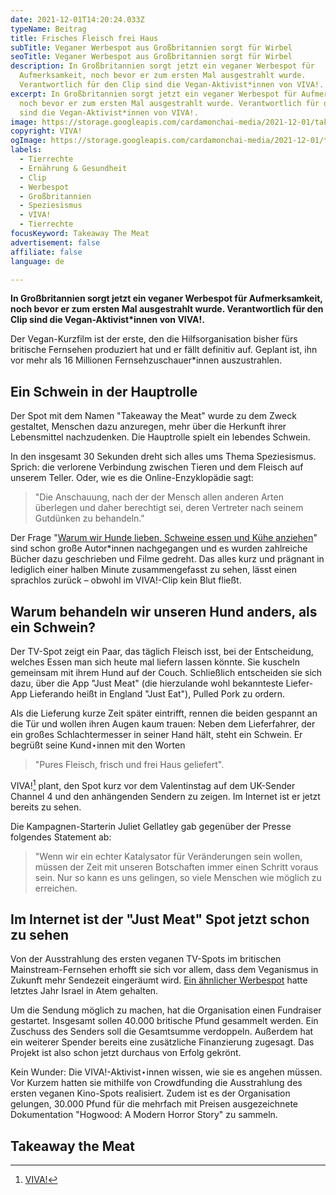 ```yaml
---
date: 2021-12-01T14:20:24.033Z
typeName: Beitrag
title: Frisches Fleisch frei Haus
subTitle: Veganer Werbespot aus Großbritannien sorgt für Wirbel
seoTitle: Veganer Werbespot aus Großbritannien sorgt für Wirbel
description: In Großbritannien sorgt jetzt ein veganer Werbespot für
  Aufmerksamkeit, noch bevor er zum ersten Mal ausgestrahlt wurde.
  Verantwortlich für den Clip sind die Vegan-Aktivist*innen von VIVA!.
excerpt: In Großbritannien sorgt jetzt ein veganer Werbespot für Aufmerksamkeit,
  noch bevor er zum ersten Mal ausgestrahlt wurde. Verantwortlich für den Clip
  sind die Vegan-Aktivist*innen von VIVA!.
image: https://storage.googleapis.com/cardamonchai-media/2021-12-01/takeaway-the-meat-jpg-imagine-080818_4d3c36_1024_768/640.webp
copyright: VIVA!
ogImage: https://storage.googleapis.com/cardamonchai-media/2021-12-01/takeaway-the-meat-fb-png-imagine-080818_483730_1200_628/640.webp
labels:
  - Tierrechte
  - Ernährung & Gesundheit
  - Clip
  - Werbespot
  - Großbritannien
  - Speziesismus
  - VIVA!
  - Tierrechte
focusKeyword: Takeaway The Meat
advertisement: false
affiliate: false
language: de

---
```


**In Großbritannien sorgt jetzt ein veganer Werbespot für Aufmerksamkeit, noch bevor er zum ersten Mal ausgestrahlt wurde. Verantwortlich für den Clip sind die Vegan-Aktivist\*innen von VIVA!.**

Der Vegan-Kurzfilm ist der erste, den die Hilfsorganisation bisher fürs britische Fernsehen produziert hat und er fällt definitiv auf. Geplant ist, ihn vor mehr als 16 Millionen Fernsehzuschauer\*innen auszustrahlen.

## Ein Schwein in der Hauptrolle

Der Spot mit dem Namen "Takeaway the Meat" wurde zu dem Zweck gestaltet, Menschen dazu anzuregen, mehr über die Herkunft ihrer Lebensmittel nachzudenken. Die Hauptrolle spielt ein lebendes Schwein.

In den insgesamt 30 Sekunden dreht sich alles ums Thema Speziesismus. Sprich: die verlorene Verbindung zwischen Tieren und dem Fleisch auf unserem Teller. Oder, wie es die Online-Enzyklopädie sagt:

> "Die Anschauung, nach der der Mensch allen anderen Arten überlegen und daher berechtigt sei, deren Vertreter nach seinem Gutdünken zu behandeln."

Der Frage "[Warum wir Hunde lieben, Schweine essen und Kühe anziehen](/2019/03/warum-wir-hunde-lieben-schweine-essen-und-kuehe-anziehen/)" sind schon große Autor\*innen nachgegangen und es wurden zahlreiche Bücher dazu geschrieben und Filme gedreht. Das alles kurz und prägnant in lediglich einer halben Minute zusammengefasst zu sehen, lässt einen sprachlos zurück – obwohl im VIVA!-Clip kein Blut fließt.

## Warum behandeln wir unseren Hund anders, als ein Schwein?

Der TV-Spot zeigt ein Paar, das täglich Fleisch isst, bei der Entscheidung, welches Essen man sich heute mal liefern lassen könnte. Sie kuscheln gemeinsam mit ihrem Hund auf der Couch. Schließlich entscheiden sie sich dazu, über die App "Just Meat" (die hierzulande wohl bekannteste Liefer-App Lieferando heißt in England "Just Eat"), Pulled Pork zu ordern.

Als die Lieferung kurze Zeit später eintrifft, rennen die beiden gespannt an die Tür und wollen ihren Augen kaum trauen: Neben dem Lieferfahrer, der ein großes Schlachtermesser in seiner Hand hält, steht ein Schwein. Er begrüßt seine Kund⋆innen mit den Worten

> "Pures Fleisch, frisch und frei Haus geliefert".

VIVA![^1] plant, den Spot kurz vor dem Valentinstag auf dem UK-Sender Channel 4 und den anhängenden Sendern zu zeigen. Im Internet ist er jetzt bereits zu sehen.

Die Kampagnen-Starterin Juliet Gellatley gab gegenüber der Presse folgendes Statement ab:

> "Wenn wir ein echter Katalysator für Veränderungen sein wollen, müssen der Zeit mit unseren Botschaften immer einen Schritt voraus sein. Nur so kann es uns gelingen, so viele Menschen wie möglich zu erreichen.

## Im Internet ist der "Just Meat" Spot jetzt schon zu sehen

Von der Ausstrahlung des ersten veganen TV-Spots im britischen Mainstream-Fernsehen erhofft sie sich vor allem, dass dem Veganismus in Zukunft mehr Sendezeit eingeräumt wird. [Ein ähnlicher Werbespot](/2020/09/veganer-tv-spot-israel/) hatte letztes Jahr Israel in Atem gehalten.

Um die Sendung möglich zu machen, hat die Organisation einen Fundraiser gestartet. Insgesamt sollen 40.000 britische Pfund gesammelt werden. Ein Zuschuss des Senders soll die Gesamtsumme verdoppeln. Außerdem hat ein weiterer Spender bereits eine zusätzliche Finanzierung zugesagt. Das Projekt ist also schon jetzt durchaus von Erfolg gekrönt.

Kein Wunder: Die VIVA!-Aktivist⋆innen wissen, wie sie es angehen müssen. Vor Kurzem hatten sie mithilfe von Crowdfunding die Ausstrahlung des ersten veganen Kino-Spots realisiert. Zudem ist es der Organisation gelungen, 30.000 Pfund für die mehrfach mit Preisen ausgezeichnete Dokumentation "Hogwood: A Modern Horror Story" zu sammeln.

## Takeaway the Meat

<YouTube id="OdknF59dh1c" />

[^1]: [VIVA!](https://viva.org.uk/)
